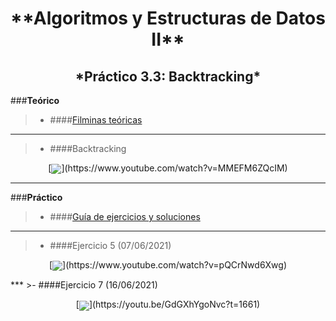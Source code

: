 <h1 align="center" style="font-weight:bold;">**Algoritmos y Estructuras de Datos II**</h1>

<h2 align="center">*Práctico 3.3: Backtracking*</h2>

###**Teórico**
>- ####[Filminas teóricas](...)
***
>- ####Backtracking
<p align="center">[<img src="https://img.youtube.com/vi/MMEFM6ZQcIM/0.jpg" align="center">](https://www.youtube.com/watch?v=MMEFM6ZQcIM)</p>


***
###**Práctico**
>- ####[Guía de ejercicios y soluciones](...)
***
>- ####Ejercicio 5 (07/06/2021)
<p align="center">[<img src="https://img.youtube.com/vi/pQCrNwd6Xwg/0.jpg" align="center">](https://www.youtube.com/watch?v=pQCrNwd6Xwg)</p>
***
>- ####Ejercicio 7 (16/06/2021) 
<p align="center">[<img src="https://img.youtube.com/vi/GdGXhYgoNvc/0.jpg" align="center">](https://youtu.be/GdGXhYgoNvc?t=1661)</p>